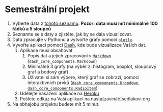 # Semestrální projekt

1. Vyberte data z [tohoto seznamu](http://vincentarelbundock.github.io/Rdatasets/datasets.html). **Pozor: data musí mít minimálně 100 řádků a 5 sloupců**
1. Seznamte se s daty a zjistěte, jak by se dala vizualizovat.
1. Data zpracujte v Pythonu a vytvořte grafy pomocí [`plotly`](https://plot.ly/python/).
1. Vyvořte aplikaci pomocí [Dash](https://plot.ly/dash/), kde bude vizualizace Vaších dat.
    1. Aplikace musí obsahovat 
        1. Popis dat a jejich zpracování v [`Markdown`](https://plot.ly/dash/dash-core-components/markdown) (`dash_core_components.Markdown`)
        2. Minimálně 3 grafy (na výběr z: histogram, boxplot, sloupcový graf a bodový graf)
        3. Uživatel si sám výbere, který graf se zobrazí, pomocí interaktivních prvků ([`dash_core_components.Dropdown`](https://plot.ly/dash/dash-core-components/dropdown),
        [`dash_core_components.RadioItem`](https://plot.ly/dash/dash-core-components/radioitems))
    1. Udělejte nasazení aplikace na [Heroku](https://github.com/anastazie/pyladies_data/blob/master/dash_app_deployment.md)
    1. Pošlete odkaz na Vaši aplikaci na nasta[zavináč]sedlakovi.org
1. Na obhajobu projektu budete mít 5 minut.
